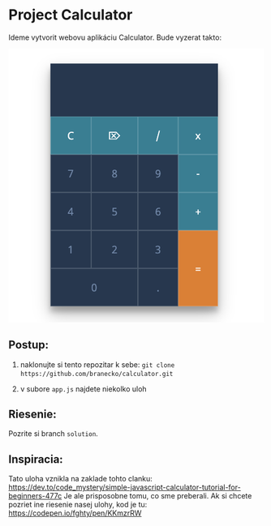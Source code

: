 # Project Calculator

Ideme vytvorit webovu aplikáciu Calculator.
Bude vyzerat takto:

![UI.png](./UI.png)

## Postup:
1. naklonujte si tento repozitar k sebe:
`git clone https://github.com/branecko/calculator.git`

2. v subore `app.js` najdete niekolko uloh

## Riesenie:
Pozrite si branch `solution`.

## Inspiracia:
Tato uloha vznikla na zaklade tohto clanku: 
https://dev.to/code_mystery/simple-javascript-calculator-tutorial-for-beginners-477c 
Je ale prisposobne tomu, co sme preberali.
Ak si chcete pozriet ine riesenie nasej ulohy, kod je tu:
https://codepen.io/fghty/pen/KKmzrRW 